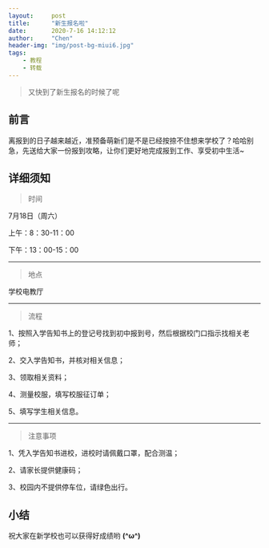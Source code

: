 ```yaml
---
layout:     post
title:      "新生报名啦"
date:       2020-7-16 14:12:12
author:     "Chen"
header-img: "img/post-bg-miui6.jpg"
tags:
    - 教程
    - 转载
---
```

> 又快到了新生报名的时候了呢
## 前言
离报到的日子越来越近，准预备萌新们是不是已经按捺不住想来学校了？哈哈别急，先送给大家一份报到攻略，让你们更好地完成报到工作、享受初中生活~
## 详细须知
> 时间

7月18日（周六）

上午：8：30-11：00

下午：13：00-15：00

<hr />

> 地点

学校电教厅

<hr />

> 流程

1、按照入学告知书上的登记号找到初中报到号，然后根据校门口指示找相关老师；

2、交入学告知书，并核对相关信息；

3、领取相关资料；

4、测量校服，填写校服征订单；

5、填写学生相关信息。

<hr />

> 注意事项

1、凭入学告知书进校，进校时请佩戴口罩，配合测温；

2、请家长提供健康码；

3、校园内不提供停车位，请绿色出行。
## 小结
祝大家在新学校也可以获得好成绩哟 **(^ω^)**
